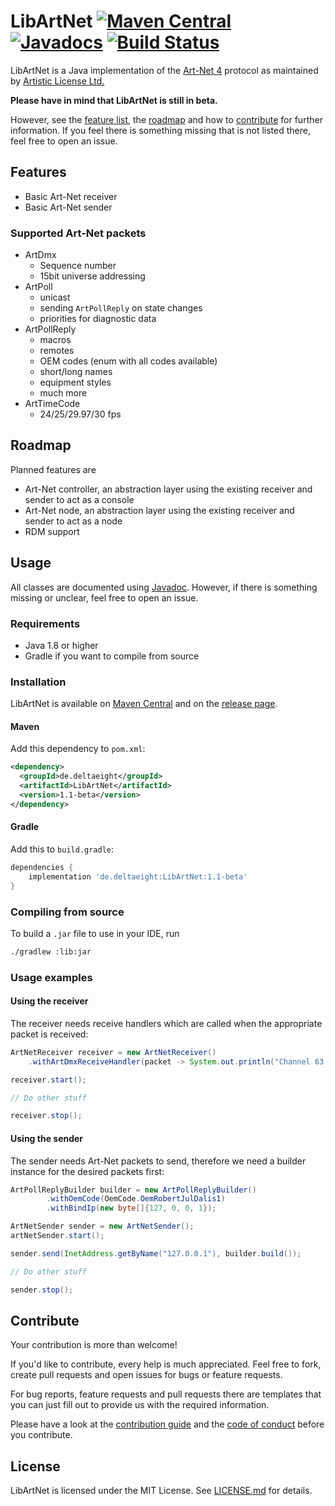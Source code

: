 # LibArtNet [![Maven Central](https://img.shields.io/maven-central/v/de.deltaeight/LibArtNet.svg?label=Maven%20Central)](https://search.maven.org/search?q=g:%22de.deltaeight%22%20AND%20a:%22LibArtNet%22) [![Javadocs](http://www.javadoc.io/badge/de.deltaeight/LibArtNet.svg?color=blue)](http://www.javadoc.io/doc/de.deltaeight/LibArtNet) [![Build Status](https://travis-ci.org/deltaeight/LibArtNet.svg?branch=master)](https://travis-ci.org/deltaeight/LibArtNet)

LibArtNet is a Java implementation of the [Art-Net 4](https://art-net.org.uk) protocol as maintained by 
[Artistic License Ltd.](https://artisticlicence.com)

**Please have in mind that LibArtNet is still in beta.**

However, see the [feature list](#features), the [roadmap](#roadmap) and how to [contribute](#contribute) for further 
information. If you feel there is something missing that is not listed there, feel free to open an issue.

## <a name="features">Features</a>

* Basic Art-Net receiver
* Basic Art-Net sender

### Supported Art-Net packets

* ArtDmx
  * Sequence number
  * 15bit universe addressing 
* ArtPoll
  * unicast
  * sending `ArtPollReply` on state changes
  * priorities for diagnostic data
* ArtPollReply
  * macros
  * remotes
  * OEM codes (enum with all codes available)
  * short/long names
  * equipment styles
  * much more
* ArtTimeCode
  * 24/25/29.97/30 fps

## <a name="roadmap">Roadmap</a>

Planned features are

* Art-Net controller, an abstraction layer using the existing receiver and sender to act as a console
* Art-Net node, an abstraction layer using the existing receiver and sender to act as a node
* RDM support 

## Usage

All classes are documented using [Javadoc](https://javadoc.io/doc/de.deltaeight/LibArtNet). However, if there is 
something missing or unclear, feel free to open an issue.

### Requirements

* Java 1.8 or higher
* Gradle if you want to compile from source

### Installation

LibArtNet is available on [Maven Central](https://search.maven.org/search?q=g:%22de.deltaeight%22%20AND%20a:%22LibArtNet%22)
and on the [release page](../../releases).

#### Maven

Add this dependency to `pom.xml`:

```xml
<dependency>
  <groupId>de.deltaeight</groupId>
  <artifactId>LibArtNet</artifactId>
  <version>1.1-beta</version>
</dependency>
```

#### Gradle

Add this to `build.gradle`:

```groovy
dependencies {
    implementation 'de.deltaeight:LibArtNet:1.1-beta'
}
```

### Compiling from source

To build a `.jar` file to use in your IDE, run

```bash
./gradlew :lib:jar 
```

### Usage examples

#### Using the receiver

The receiver needs receive handlers which are called when the appropriate packet is received:

```java
ArtNetReceiver receiver = new ArtNetReceiver()
    .withArtDmxReceiveHandler(packet -> System.out.println("Channel 63 value: " + packet.getData()[62]));

receiver.start();

// Do other stuff

receiver.stop();
```

#### Using the sender

The sender needs Art-Net packets to send, therefore we need a builder instance for the desired packets first:

```java
ArtPollReplyBuilder builder = new ArtPollReplyBuilder()
        .withOemCode(OemCode.OemRobertJulDalis1)
        .withBindIp(new byte[]{127, 0, 0, 1});

ArtNetSender sender = new ArtNetSender();
artNetSender.start();

sender.send(InetAddress.getByName("127.0.0.1"), builder.build());

// Do other stuff

sender.stop();
```

## <a name="contribute">Contribute</a>

Your contribution is more than welcome!

If you'd like to contribute, every help is much appreciated. Feel free to fork, create pull requests and open issues for
bugs or feature requests.

For bug reports, feature requests and pull requests there are templates that you can just fill out to provide us with 
the required information.

Please have a look at the [contribution guide](CONTRIBUTING.md) and the  [code of conduct](CODE_OF_CONDUCT.md) before 
you contribute.

## License

LibArtNet is licensed under the MIT License. See [LICENSE.md](LICENSE.md) for details.
